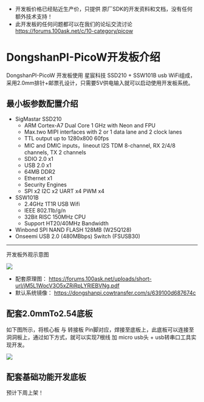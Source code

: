* 开发板价格已经贴近生产价，只提供 原厂SDK的开发资料和文档，没有任何额外技术支持！
* 此开发板的任何问题都可以在我们的论坛交流讨论 https://forums.100ask.net/c/10-category/picow
# DongshanPI-PicoW开发板介绍

DongshanPI-PicoW 开发板使用 星宸科技 SSD210 + SSW101B usb WiFi组成，采用2.0mm排针+邮票孔设计，只需要5V供电输入就可以启动使用开发板系统。

## 最小板参数配置介绍

* SigMastar SSD210
  * ARM Cortex-A7 Dual Core 1 GHz with Neon and FPU
  * Max.two MIPI interfaces with 2 or 1 data lane and 2 clock lanes
  * TTL output up to 1280x800 60fps
  * MIC and DMIC inputs，lineout I2S TDM 8-channel, RX 2/4/8 channels, TX 2 channels
  * SDIO 2.0 x1
  * USB 2.0 x1
  * 64MB DDR2
  * Ethernet x1
  * Security Engines
  * SPI x2 I2C x2 UART x4 PWM x4
* SSW101B
  * 2.4GHz 1T1R USB Wifi
  * IEEE 802.11b/g/n
  * 32Bit RISC 150MHz  CPU
  * Support HT20/40MHz Bandwidth
* Winbond SPI NAND FLASH 128MB (W25Q128)
* Onseemi  USB 2.0 (480MBbps) Switch  (FSUSB30)

----

开发板外观示意图 

![](https://cdn.staticaly.com/gh/DongshanPI/Docs-Photos@master/DongshanPI-PicoW/DongshanPI-PicoW-TOP.png)



* 配套原理图：     https://forums.100ask.net/uploads/short-url/jM5L1WocV3O5xZRiRpLYRlEBVNg.pdf
* 默认系统镜像：  https://dongshanpi.cowtransfer.com/s/639100d687674c 



## 配套2.0mmTo2.54底板

如下图所示，将核心板  与 转接板 Pin脚对应，焊接至底板上，此底板可以连接至洞洞板上，通过如下方式，就可以实现7根线 加 micro usb头 + usb转串口工具实现开发。

![](https://cdn.staticaly.com/gh/DongshanPI/Docs-Photos@master/DongshanPI-PicoW/DongshanPI-PicoW-FlashUsb.png)



## 配套基础功能开发底板

预计下周上架！
